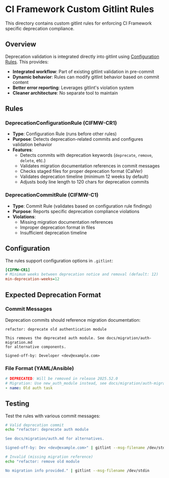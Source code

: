 # CI Framework Custom Gitlint Rules

This directory contains custom gitlint rules for enforcing CI Framework specific deprecation compliance.

## Overview

Deprecation validation is integrated directly into gitlint using [Configuration Rules](https://jorisroovers.com/gitlint/latest/rules/user_defined_rules/configuration_rules/). This provides:

- **Integrated workflow**: Part of existing gitlint validation in pre-commit
- **Dynamic behavior**: Rules can modify gitlint behavior based on commit content
- **Better error reporting**: Leverages gitlint's violation system
- **Cleaner architecture**: No separate tool to maintain

## Rules

### DeprecationConfigurationRule (CIFMW-CR1)
- **Type**: Configuration Rule (runs before other rules)
- **Purpose**: Detects deprecation-related commits and configures validation behavior
- **Features**:
  - Detects commits with deprecation keywords (`deprecate`, `remove`, `delete`, etc.)
  - Validates migration documentation references in commit messages
  - Checks staged files for proper deprecation format (CalVer)
  - Validates deprecation timeline (minimum 12 weeks by default)
  - Adjusts body line length to 120 chars for deprecation commits

### DeprecationCommitRule (CIFMW-C1)
- **Type**: Commit Rule (validates based on configuration rule findings)
- **Purpose**: Reports specific deprecation compliance violations
- **Violations**:
  - Missing migration documentation references
  - Improper deprecation format in files
  - Insufficient deprecation timeline

## Configuration

The rules support configuration options in `.gitlint`:

```ini
[CIFMW-CR1]
# Minimum weeks between deprecation notice and removal (default: 12)
min-deprecation-weeks=12
```

## Expected Deprecation Format

### Commit Messages
Deprecation commits should reference migration documentation:
```
refactor: deprecate old authentication module

This removes the deprecated auth module. See docs/migration/auth-migration.md
for alternative components.

Signed-off-by: Developer <dev@example.com>
```

### File Format (YAML/Ansible)
```yaml
# DEPRECATED: Will be removed in release 2025.52.0
# Migration: Use new_auth_module instead, see docs/migration/auth-migration.md
- name: Old auth task
```

## Testing

Test the rules with various commit messages:

```bash
# Valid deprecation commit
echo "refactor: deprecate auth module

See docs/migration/auth.md for alternatives.

Signed-off-by: Dev <dev@example.com>" | gitlint --msg-filename /dev/stdin

# Invalid (missing migration reference)
echo "refactor: remove old module

No migration info provided." | gitlint --msg-filename /dev/stdin
```
